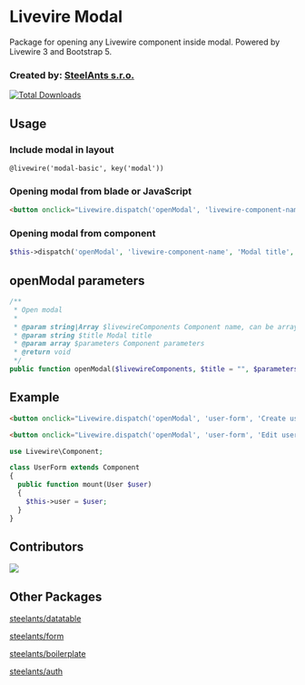 # Livevire Modal

Package for opening any Livewire component inside modal. Powered by Livewire 3 and Bootstrap 5.

### Created by: [SteelAnts s.r.o.](https://www.steelants.cz/)

[![Total Downloads](https://img.shields.io/packagist/dt/steelants/modal.svg?style=flat-square)](https://packagist.org/packages/steelants/modal)

## Usage

### Include modal in layout
```blade
@livewire('modal-basic', key('modal'))
```

### Opening modal from blade or JavaScript
```html
<button onclick="Livewire.dispatch('openModal', 'livewire-component-name', 'Modal title', [componentParameters])">Open modal</button>
```

### Opening modal from component
```php
$this->dispatch('openModal', 'livewire-component-name', 'Modal title', $componentParameters)
```

## openModal parameters
```php
/**
 * Open modal
 *
 * @param string|Array $livewireComponents Component name, can be array
 * @param string $title Modal title
 * @param array $parameters Component parameters
 * @return void
 */
public function openModal($livewireComponents, $title = "", $parameters = [])
```

## Example
```html
<button onclick="Livewire.dispatch('openModal', 'user-form', 'Create user')">Create User</button>

<button onclick="Livewire.dispatch('openModal', 'user-form', 'Edit user', , parameters: {'user_id' : {{ $user->id }})">Edit User</button>
```

```php
use Livewire\Component;

class UserForm extends Component
{
  public function mount(User $user)
  {
    $this->user = $user;
  }
}
```


## Contributors
<a href="https://github.com/steelants/livewire-modal/graphs/contributors">
  <img src="https://contrib.rocks/image?repo=steelants/livewire-modal" />
</a>

## Other Packages
[steelants/datatable](https://github.com/steelants/Livewire-DataTable)

[steelants/form](https://github.com/steelants/Laravel-Form)

[steelants/boilerplate](https://github.com/steelants/Laravel-Boilerplate)

[steelants/auth](https://github.com/steelants/laravel-auth)

